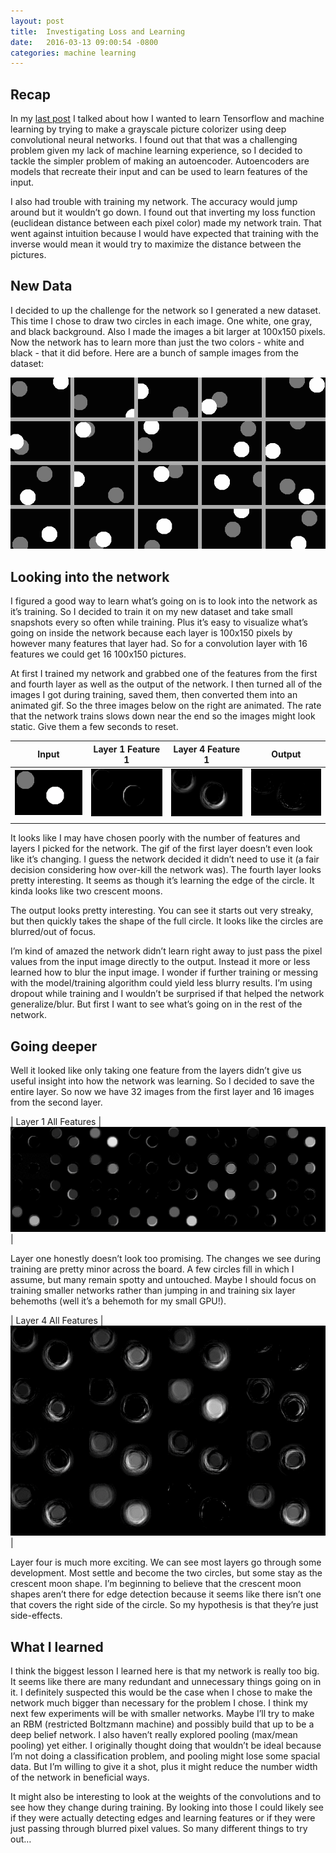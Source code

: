 ```yaml
---
layout: post
title:  Investigating Loss and Learning
date:   2016-03-13 09:00:54 -0800
categories: machine learning
---
```


## Recap

In my [last post](/machine/learning/2016/02/29/tf-start.html) I talked about how I wanted to learn Tensorflow and machine learning by trying to make a grayscale picture colorizer using deep convolutional neural networks. I found out that that was a challenging problem given my lack of machine learning experience, so I decided to tackle the simpler problem of making an autoencoder. Autoencoders are models that recreate their input and can be used to learn features of the input.

I also had trouble with training my network. The accuracy would jump around but it wouldn’t go down. I found out that inverting my loss function (euclidean distance between each pixel color) made my network train. That went against intuition because I would have expected that training with the inverse would mean it would try to maximize the distance between the pictures.

## New Data

I decided to up the challenge for the network so I generated a new dataset. This time I chose to draw two circles in each image. One white, one gray, and black background. Also I made the images a bit larger at 100x150 pixels. Now the network has to learn more than just the two colors - white and black - that it did before. Here are a bunch of sample images from the dataset:

![Challenging polkadots](/assets/tf_2/dataset_sample.png)

## Looking into the network

I figured a good way to learn what’s going on is to look into the network as it’s training. So I decided to train it on my new dataset and take small snapshots every so often while training. Plus it’s easy to visualize what’s going on inside the network because each layer is 100x150 pixels by however many features that layer had. So for a convolution layer with 16 features we could get 16 100x150 pictures.

At first I trained my network and grabbed one of the features from the first and fourth layer as well as the output of the network. I then turned all of the images I got during training, saved them, then converted them into an animated gif. So the three images below on the right are animated. The rate that the network trains slows down near the end so the images might look static. Give them a few seconds to reset.

Input | Layer 1 Feature 1 | Layer 4 Feature 1 | Output
---------- | ---------- | ---------- | ----------
![Input](/assets/tf_2/original_input.png) | ![Layer1Feature1](/assets/tf_2/layer1_single.gif) | ![Layer4Feature1](/assets/tf_2/layer4_single.gif) | ![Output](/assets/tf_2/output.gif)
|||

It looks like I may have chosen poorly with the number of features and layers I picked for the network. The gif of the first layer doesn’t even look like it’s changing. I guess the network decided it didn’t need to use it (a fair decision considering how over-kill the network was). The fourth layer looks pretty interesting. It seems as though it’s learning the edge of the circle. It kinda looks like two crescent moons. 

The output looks pretty interesting. You can see it starts out very streaky, but then quickly takes the shape of the full circle. It looks like the circles are blurred/out of focus.

I’m kind of amazed the network didn’t learn right away to just pass the pixel values from the input image directly to the output. Instead it more or less learned how to blur the input image. I wonder if further training or messing with the model/training algorithm could yield less blurry results. I’m using dropout while training and I wouldn’t be surprised if that helped the network generalize/blur. But first I want to see what’s going on in the rest of the network.

## Going deeper

Well it looked like only taking one feature from the layers didn’t give us useful insight into how the network was learning. So I decided to save the entire layer. So now we have 32 images from the first layer and 16 images from the second layer.

| Layer 1 All Features
|![Layer1Grid](/assets/tf_2/layer1_grid.gif)
|

Layer one honestly doesn’t look too promising. The changes we see during training are pretty minor across the board. A few circles fill in which I assume, but many remain spotty and untouched. Maybe I should focus on training smaller networks rather than jumping in and training six layer behemoths (well it’s a behemoth for my small GPU!).

| Layer 4 All Features
|![Layer4Grid](/assets/tf_2/layer4_grid.gif)
|

Layer four is much more exciting. We can see most layers go through some development. Most settle and become the two circles, but some stay as the crescent moon shape. I’m beginning to believe that the crescent moon shapes aren’t there for edge detection because it seems like there isn’t one that covers the right side of the circle. So my hypothesis is that they’re just side-effects.

## What I learned

I think the biggest lesson I learned here is that my network is really too big. It seems like there are many redundant and unnecessary things going on in it. I definitely suspected this would be the case when I chose to make the network much bigger than necessary for the problem I chose. I think my next few experiments will be with smaller networks. Maybe I’ll try to make an RBM (restricted Boltzmann machine) and possibly build that up to be a deep belief network. I also haven’t really explored pooling (max/mean pooling) yet either. I originally thought doing that wouldn’t be ideal because I’m not doing a classification problem, and pooling might lose some spacial data. But I’m willing to give it a shot, plus it might reduce the number width of the network in beneficial ways.

It might also be interesting to look at the weights of the convolutions and to see how they change during training. By looking into those I could likely see if they were actually detecting edges and learning features or if they were just passing through blurred pixel values. So many different things to try out…